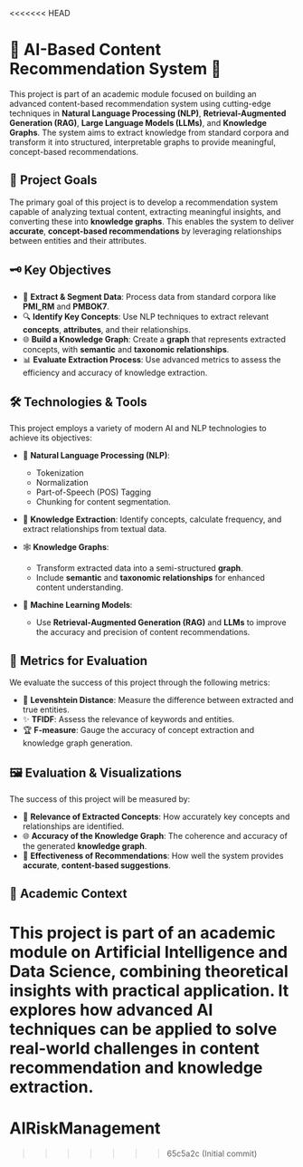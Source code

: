 <<<<<<< HEAD
# 🌟 AI-Based Content Recommendation System 🌟

This project is part of an academic module focused on building an advanced content-based recommendation system using cutting-edge techniques in **Natural Language Processing (NLP)**, **Retrieval-Augmented Generation (RAG)**, **Large Language Models (LLMs)**, and **Knowledge Graphs**. The system aims to extract knowledge from standard corpora and transform it into structured, interpretable graphs to provide meaningful, concept-based recommendations. 

## 🎯 **Project Goals**
The primary goal of this project is to develop a recommendation system capable of analyzing textual content, extracting meaningful insights, and converting these into **knowledge graphs**. This enables the system to deliver **accurate**, **concept-based recommendations** by leveraging relationships between entities and their attributes.

## 🗝️ **Key Objectives**
- 📂 **Extract & Segment Data**: Process data from standard corpora like **PMI_RM** and **PMBOK7**.
- 🔍 **Identify Key Concepts**: Use NLP techniques to extract relevant **concepts**, **attributes**, and their relationships.
- 🌐 **Build a Knowledge Graph**: Create a **graph** that represents extracted concepts, with **semantic** and **taxonomic relationships**.
- 📊 **Evaluate Extraction Process**: Use advanced metrics to assess the efficiency and accuracy of knowledge extraction.

## 🛠️ **Technologies & Tools**
This project employs a variety of modern AI and NLP technologies to achieve its objectives:

- 🧠 **Natural Language Processing (NLP)**: 
  - Tokenization
  - Normalization
  - Part-of-Speech (POS) Tagging
  - Chunking for content segmentation.
  
- 🔗 **Knowledge Extraction**: Identify concepts, calculate frequency, and extract relationships from textual data.

- 🕸️ **Knowledge Graphs**: 
  - Transform extracted data into a semi-structured **graph**.
  - Include **semantic** and **taxonomic relationships** for enhanced content understanding.

- 🤖 **Machine Learning Models**:
  - Use **Retrieval-Augmented Generation (RAG)** and **LLMs** to improve the accuracy and precision of content recommendations.

## 📏 **Metrics for Evaluation**
We evaluate the success of this project through the following metrics:

- 🧮 **Levenshtein Distance**: Measure the difference between extracted and true entities.
- ✨ **TFIDF**: Assess the relevance of keywords and entities.
- 🏆 **F-measure**: Gauge the accuracy of concept extraction and knowledge graph generation.

## 🖼️ **Evaluation & Visualizations**
The success of this project will be measured by:

- 🧩 **Relevance of Extracted Concepts**: How accurately key concepts and relationships are identified.
- 🌐 **Accuracy of the Knowledge Graph**: The coherence and accuracy of the generated **knowledge graph**.
- 🎯 **Effectiveness of Recommendations**: How well the system provides **accurate**, **content-based suggestions**.

## 🏫 **Academic Context**
This project is part of an academic module on **Artificial Intelligence** and **Data Science**, combining theoretical insights with practical application. It explores how advanced AI techniques can be applied to solve real-world challenges in content recommendation and **knowledge extraction**.
=======
# AIRiskManagement
>>>>>>> 65c5a2c (Initial commit)
